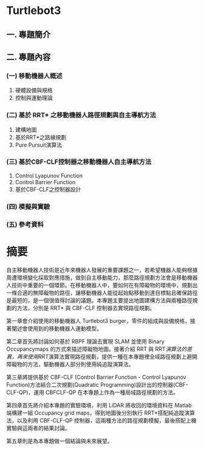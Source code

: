 # Turtlebot3
## 一.	專題簡介
## 二.	專題內容
### (一)	移動機器人概述
1.	硬體設備與規格
2.	控制與運動理論
### (二)	基於 RRT* 之移動機器人路徑規劃與自主導航方法
1.	建構地圖
2.	基於RRT*之路線規劃
3.	Pure Pursuit演算法
### (三)	基於CBF-CLF控制器之移動機器人自主導航方法
1.	Control Lyapunov Function
2.	Control Barrier Function
3.	基於CBF-CLF之控制器設計 
### (四)	模擬與實驗
### (五)	參考資料

# 摘要
自主移動機器人技術是近年來機器人發展的重要課題之一，若希望機器人能夠根據周遭環境變化採取對應措施，做到自主移動能力，那麼路徑規劃方法會是移動機器人技術中重要的一個環節。在移動機器人中，要如何在有障礙物的環境中，規劃出一條合適的無障礙物的路徑，讓移動機器人能從起始點移動到達目標點且確保路徑是最短的，是一個很值得討論的議題。本專題主要提出地圖建構方法與兩種路徑規劃的方法，分別是 RRT* 與 CBF-CLF 控制器去實現路徑規劃。  

第一章會介紹使用的移動機器人 Turtlebot3 burger，零件的組成與設備規格，接著闡述會使用到的移動機器人運動模型。  

第二章首先將討論如何基於 RBPF 理論去實現 SLAM 並使用 Binary Occupancymaps 的方式來描述障礙物地圖。接著介紹 RRT 與 RRT*演算法的差異，再來使用RRT*演算法實現路徑規劃，提供一種在本專題裡全域路徑規劃上避開障礙物的方法，驅動機器人部分則使用純追蹤演算法。  

第三章將提供基於 CBF-CLF (Control Barrier Function - Control Lyapunov Function)方法結合二次規劃(Quadratic Programming)設計出的控制器(CBF-CLF-QP)，運用 CBFCLF-QP 在本專題上作為一種局域路徑規劃的方法。  

第四章首先將介紹本專題的實驗環境，利用 LiDAR 將收回的環境資料在 Matlab 端構建一組 Occupancy grid maps，得到地圖後分別執行 RRT*搭配純追蹤演算法，以及利用 CBF-CLF-QP 控制器，這兩種方法的路徑規劃模擬，最後搭配上機實驗與這兩者的結果討論。  

第五章則是為本專題做一個結論與未來展望。

